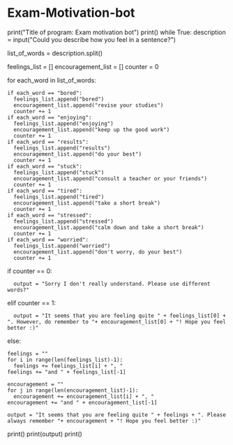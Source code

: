 # Exam-Motivation-bot
print("Title of program: Exam motivation bot")
print()
while True:
  description = input("Could you describe how you feel in a sentence?")

  list_of_words = description.split()

  feelings_list = []
  encouragement_list = []
  counter = 0
  
  for each_word in list_of_words:
    
    if each_word == "bored":
      feelings_list.append("bored")
      encouragement_list.append("revise your studies")
      counter += 1
    if each_word == "enjoying":
      feelings_list.append("enjoying")
      encouragement_list.append("keep up the good work")
      counter += 1
    if each_word == "results":
      feelings_list.append("results")
      encouragement_list.append("do your best")
      counter += 1
    if each_word == "stuck":
      feelings_list.append("stuck")
      encouragement_list.append("consult a teacher or your friends")
      counter += 1
    if each_word == "tired":
      feelings_list.append("tired")
      encouragement_list.append("take a short break")
      counter += 1
    if each_word == "stressed":
      feelings_list.append("stressed")
      encouragement_list.append("calm down and take a short break")
      counter += 1
    if each_word == "worried":
      feelings_list.append("worried")
      encouragement_list.append("don't worry, do your best")
      counter += 1

  if counter == 0:
    
      output = "Sorry I don't really understand. Please use different words?"

  elif counter == 1:
    
      output = "It seems that you are feeling quite " + feelings_list[0] + ". However, do remember to "+ encouragement_list[0] + "! Hope you feel better :)"  

  else:

    feelings = ""    
    for i in range(len(feelings_list)-1):
      feelings += feelings_list[i] + ", "
    feelings += "and " + feelings_list[-1]
    
    encouragement = ""    
    for j in range(len(encouragement_list)-1):
      encouragement += encouragement_list[i] + ", "
    encouragement += "and " + encouragement_list[-1]

    output = "It seems that you are feeling quite " + feelings + ". Please always remember "+ encouragement + "! Hope you feel better :)"

  print()
  print(output)
  print()
